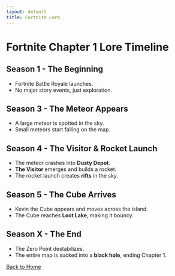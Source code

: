 ```yaml
---
layout: default
title: Fortnite Lore
---
```


# **Fortnite Chapter 1 Lore Timeline**

## **Season 1 - The Beginning**
- Fortnite Battle Royale launches.  
- No major story events, just exploration.  

## **Season 3 - The Meteor Appears**
- A large meteor is spotted in the sky.  
- Small meteors start falling on the map.  

## **Season 4 - The Visitor & Rocket Launch**
- The meteor crashes into **Dusty Depot**.  
- **The Visitor** emerges and builds a rocket.  
- The rocket launch creates **rifts** in the sky.  

## **Season 5 - The Cube Arrives**
- Kevin the Cube appears and moves across the island.  
- The Cube reaches **Loot Lake**, making it bouncy.  

## **Season X - The End**
- The Zero Point destabilizes.  
- The entire map is sucked into a **black hole**, ending Chapter 1.  

[Back to Home](index.md)
